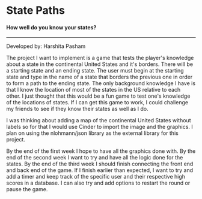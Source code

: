 # State Paths
#### How well do you know your states?

---

Developed by: Harshita Pasham

The project I want to implement is a game that tests the player's knowledge about a state in the continental United 
States and it's borders. There will be a starting state and an ending state. The user must begin at the starting state 
and type in the name of a state that borders the previous one in order to form a path to the ending state. The only 
background knowledge I have is that I know the location of most of the states in the US relative to each other. I just 
thought that this would be a fun game to test one's knowledge of the locations of states. If I can get this game to 
work, I could challenge my friends to see if they know their states as well as I do. 

I was thinking about adding a map of the continental United States without labels so for that I would use Cinder to 
import the image and the graphics. I plan on using the nlohmann/json library as the external library for this project.

By the end of the first week I hope to have all the graphics done with. By the end of the second week I want to try and 
have all the logic done for the states. By the end of the third week I should finish connecting the front end and back 
end of the game. If I finish earlier than expected, I want to try and add a timer and keep track of the specific user 
and their respective high scores in a database. I can also try and add options to restart the round or pause the game.